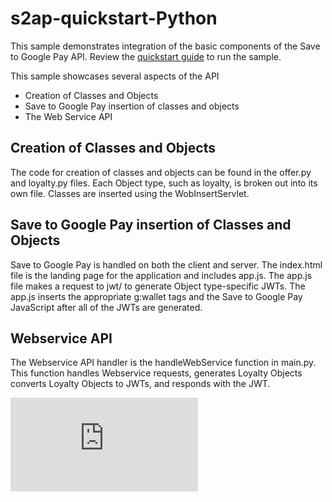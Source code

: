 s2ap-quickstart-Python
==============================

This sample demonstrates integration of the basic components of the Save to Google Pay API.  Review the [quickstart guide](https://developers.google.com/pay/save/samples/quickstart-python) to run the sample.

This sample showcases several aspects of the API
* Creation of Classes and Objects
* Save to Google Pay insertion of classes and objects
* The Web Service API

## Creation of Classes and Objects
The code for creation of classes and objects can be found in the offer.py and loyalty.py files.  Each Object type, such as loyalty, is broken out into its own file.  Classes are inserted using the WobInsertServlet.

## Save to Google Pay insertion of Classes and Objects
Save to Google Pay is handled on both the client and server. The index.html file is the landing page for the application and includes app.js. The app.js file makes a request to jwt/ to generate Object type-specific JWTs. The app.js inserts the appropriate g:wallet tags and the Save to Google Pay JavaScript after all of the JWTs are generated. 

## Webservice API
The Webservice API handler is the handleWebService function in main.py. This function handles Webservice requests, generates Loyalty Objects converts Loyalty Objects to JWTs, and responds with the JWT.

[![Analytics](https://ga-beacon.appspot.com/UA-46956809-1/walletobjects-quickstart-python/README.md)](https://github.com/igrigorik/ga-beacon)
